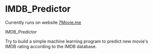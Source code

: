IMDB_Predictor
============

Currently runs on website [7Movie.me][website]

IMDB_Predictor

Try to build a simple machine learning program to predict new movie's IMDB rating according to the IMDB database.

[website]:http://7movie.me/
